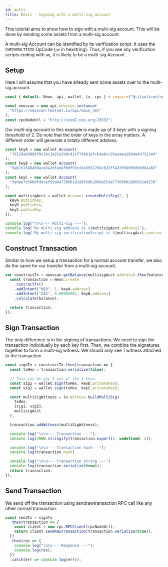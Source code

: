 ```yaml
---
id: multi
title: Basic - Signing with a multi-sig account
---
```


This tutorial aims to show how to sign with a multi-sig account. This will be done by sending some assets from a multi-sig account.

A multi-sig Account can be identified by its verification script. It uses the `CHECKMULTISIG` OpCode (`ae` in hexstring). Thus, if you see any verification scripts ending with `ae`, it is likely to be a multi-sig Account.

## Setup
Here I will assume that you have already sent some assets over to the multi-sig account.

```js
const { default: Neon, api, wallet, tx, rpc } = require("@cityofzion/neon-js");

const neoscan = new api.neoscan.instance(
  "https://neoscan-testnet.io/api/main_net"
);
const rpcNodeUrl = "http://seed2.neo.org:20332";
```

Our multi-sig account in this example is made up of 3 keys with a signing threshold of 2.
Do note that the order of keys in the array matters. A different order will generate a totally different address.


```js
const keyA = new wallet.Account(
  "7d128a6d096f0c14c3a25a2b0c41cf79661bfcb4a8cc95aaaea28bde4d732344"
);
const keyB = new wallet.Account(
  "9ab7e154840daca3a2efadaf0df93cd3a5b51768c632f5433f86909d9b994a69"
);
const keyC = new wallet.Account(
  "3edee7036b8fd9cef91de47386b191dd76db2888a553e7736bb02808932a915b"
);

const multisigAcct = wallet.Account.createMultiSig(2, [
  keyA.publicKey,
  keyB.publicKey,
  keyC.publicKey
]);

console.log("\n\n--- Multi-sig ---");
console.log(`My multi-sig address is ${multisigAcct.address}`);
console.log(`My multi-sig verificationScript is ${multisigAcct.contract.script}`);
```

## Construct Transaction
Similar to how we setup a transaction for a normal account transfer, we also do the same for our transfer from a multi-sig account.


```js
var constructTx = neoscan.getBalance(multisigAcct.address).then(balance => {
  const transaction = Neon.create
    .contractTx()
    .addIntent("NEO", 1, keyA.address)
    .addIntent("GAS", 0.00000001, keyB.address)
    .calculate(balance);

  return transaction;
});
```

## Sign Transaction
The only difference is in the signing of transactions. We need to sign the transaction individually by each key first. Then, we combine the signatures together to form a multi-sig witness. We should only see 1 witness attached to the transaction.


```js
const signTx = constructTx.then(transaction => {
  const txHex = transaction.serialize(false);

  // This can be any 2 out of the 3 keys.
  const sig1 = wallet.sign(txHex, keyB.privateKey);
  const sig2 = wallet.sign(txHex, keyC.privateKey);

  const multiSigWitness = tx.Witness.buildMultiSig(
    txHex,
    [sig1, sig2],
    multisigAcct
  );

  transaction.addWitness(multiSigWitness);

  console.log("\n\n--- Transaction ---");
  console.log(JSON.stringify(transaction.export(), undefined, 2));

  console.log("\n\n--- Transaction hash---");
  console.log(transaction.hash)

  console.log("\n\n--- Transaction string ---")
  console.log(transaction.serialize(true));
  return transaction;
});
```

## Send Transaction
We send off the transaction using sendrawtransaction RPC call like any other normal transaction.


```js
const sendTx = signTx
  .then(transaction => {
    const client = new rpc.RPCClient(rpcNodeUrl);
    return client.sendRawTransaction(transaction.serialize(true));
  })
  .then(res => {
    console.log("\n\n--- Response ---");
    console.log(res);
  })
  .catch(err => console.log(err));
```
